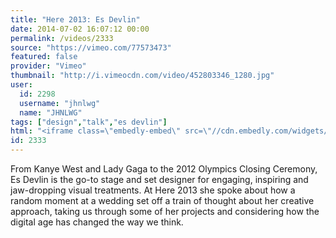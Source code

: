 ```yaml
---
title: "Here 2013: Es Devlin"
date: 2014-07-02 16:07:12 00:00
permalink: /videos/2333
source: "https://vimeo.com/77573473"
featured: false
provider: "Vimeo"
thumbnail: "http://i.vimeocdn.com/video/452803346_1280.jpg"
user:
  id: 2298
  username: "jhnlwg"
  name: "JHNLWG"
tags: ["design","talk","es devlin"]
html: "<iframe class=\"embedly-embed\" src=\"//cdn.embedly.com/widgets/media.html?src=http%3A%2F%2Fplayer.vimeo.com%2Fvideo%2F77573473&wmode=transparent&src_secure=1&url=http%3A%2F%2Fvimeo.com%2F77573473&image=http%3A%2F%2Fi.vimeocdn.com%2Fvideo%2F452803346_1280.jpg&key=daaebf4d9cdd46779200162d0ca86e20&type=text%2Fhtml&schema=vimeo\" width=\"1280\" height=\"720\" scrolling=\"no\" frameborder=\"0\" allowfullscreen></iframe>"
id: 2333
---
```


From Kanye West and Lady Gaga to the 2012 Olympics Closing Ceremony, Es Devlin is the go-to stage and set designer for engaging, inspiring and jaw-dropping visual treatments. At Here 2013 she spoke about how a random moment at a wedding set off a train of thought about her creative approach, taking us through some of her projects and considering how the digital age has changed the way we think.